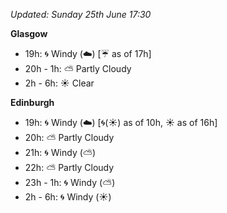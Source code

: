*Updated: Sunday 25th June 17:30*

**Glasgow**

* 19h: :cyclone: Windy (:cloud:) [:umbrella: as of 17h]
* 20h - 1h: :partly_sunny: Partly Cloudy
* 2h - 6h: :sunny: Clear

**Edinburgh**

* 19h: :cyclone: Windy (:cloud:) [:cyclone:(:sunny:) as of 10h, :sunny: as of 16h]
* 20h: :partly_sunny: Partly Cloudy
* 21h: :cyclone: Windy (:partly_sunny:)
* 22h: :partly_sunny: Partly Cloudy
* 23h - 1h: :cyclone: Windy (:partly_sunny:)
* 2h - 6h: :cyclone: Windy (:sunny:)
